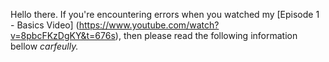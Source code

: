 Hello there. If you're encountering errors when you watched my [Episode 1 - Basics Video] (https://www.youtube.com/watch?v=8pbcFKzDgKY&t=676s), then please read the following information bellow _carfeully._

